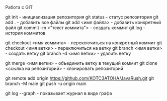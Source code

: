 Работа с GIT

git init - инициализация репозитория
git status - статус репозитория
git add . - добавить все файлы
git add <имя файла> - добавить конкретный файл
git commit -m <"текст коммита"> - создать коммит
git log - история коммитов

git checkout <имя коммита> - переключиться на конкретный коммит
git checkout <имя ветки> - переключиться на ветку
git branch <имя ветки> - создать ветку
git branch -d <имя ветки> - удалить ветку

git merge <имя ветки> - объединить ветку в текущий коммит
git clone <ссылка на репозиторий> - клонировать репозиторий

git remote add origin https://github.com/KOTC3ATOHA/JavaRush.git
git branch -M main
git push -u origin main

git log --graph - показывает журнал в виде графа